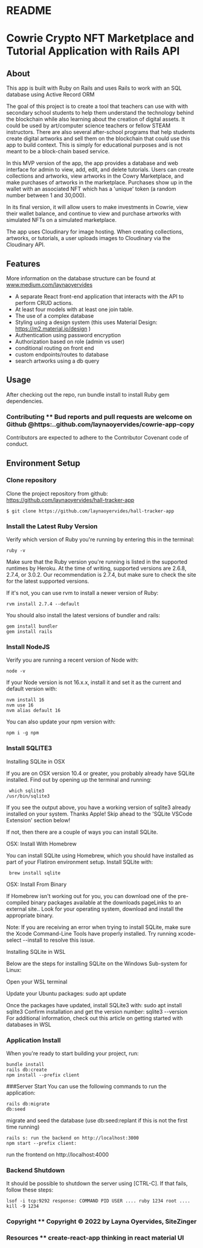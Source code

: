# README

# Cowrie Crypto NFT Marketplace and Tutorial Application with Rails API 

## About 

This app is built with Ruby on Rails and uses Rails to work with an SQL database using Active Record ORM

The goal of this project is to create a tool that teachers can use with with secondary school students to help them understand the technology behind the blockchain while also learning about the creation of digital assets. It could be used by art/computer science teachers or fellow STEAM instructors. There are also several after-school programs that help students create digital artworks and sell them on the blockchain that could use this app to build context. This is simply for educational purposes and is not meant to be a block-chain based service. 

In this MVP version of the app, the app provides a database and web interface for admin to view, add, edit, and delete tutorials. Users can create collections and artworks, view artworks in the Cowry Marketplace, and make purchases of artworks in the marketplace. Purchases show up in the wallet with an associated NFT which has a 'unique' token (a random number between 1 and 30,000).

In its final version, it will allow users to make investments in Cowrie, view their wallet balance, and continue to view and purchase artworks with simulated NFTs on a simulated marketplace.

The app uses Cloudinary for image hosting. When creating collections, artworks, or tutorials, a user uploads images to Cloudinary via the Cloudinary API. 

## Features

More information on the database structure can be found at www.medium.com/laynaoyervides

- A separate React front-end application that interacts with the API to perform CRUD actions.
- At least four models with at least one join table. 
- The use of a complex database
- Styling using a design system (this uses Material Design: https://m2.material.io/design )
- Authentication using password encryption
- Authorization based on role (admin vs user)
- conditional routing on front end
- custom endpoints/routes to database
- search artworks using a db query

## Usage 

After checking out the repo, run bundle install to install Ruby gem dependencies.

### Contributing ** Bud reports and pull requests are welcome on Github @https:..github.com/laynaoyervides/cowrie-app-copy

Contributors are expected to adhere to the Contributor Covenant code of conduct.

## Environment Setup

### Clone repository
Clone the project repository from github: https://github.com/laynaoyervides/hall-tracker-app

```console
$ git clone https://github.com/laynaoyervides/hall-tracker-app
```
### Install the Latest Ruby Version

Verify which version of Ruby you're running by entering this in the terminal:

```console
ruby -v
```
Make sure that the Ruby version you're running is listed in the supported runtimes by Heroku. At the time of writing, supported versions are 2.6.8, 2.7.4, or 3.0.2. Our recommendation is 2.7.4, but make sure to check the site for the latest supported versions.

If it's not, you can use rvm to install a newer version of Ruby:

```console
rvm install 2.7.4 --default
```
You should also install the latest versions of bundler and rails:

```console
gem install bundler
gem install rails
```
### Install NodeJS
Verify you are running a recent version of Node with:

```console
node -v
```
If your Node version is not 16.x.x, install it and set it as the current and default version with:

```console
nvm install 16
nvm use 16
nvm alias default 16
```
You can also update your npm version with:

```console
npm i -g npm
```
### Install SQLITE3 
Installing SQLite in OSX

If you are on OSX version 10.4 or greater, you probably already have SQLite installed. Find out by opening up the terminal and running:

```console
 which sqlite3
/usr/bin/sqlite3
```

If you see the output above, you have a working version of sqlite3 already installed on your system. Thanks Apple! Skip ahead to the 'SQLite VSCode Extension' section below!

If not, then there are a couple of ways you can install SQLite.

OSX: Install With Homebrew

You can install SQLite using Homebrew, which you should have installed as part of your Flatiron environment setup. Install SQLite with:
```console
 brew install sqlite
 ```
OSX: Install From Binary

If Homebrew isn't working out for you, you can download one of the pre-compiled binary packages available at the downloads pageLinks to an external site.. Look for your operating system, download and install the appropriate binary.

Note: If you are receiving an error when trying to install SQLite, make sure the Xcode Command-Line Tools have properly installed. Try running xcode-select --install to resolve this issue.

Installing SQLite in WSL

Below are the steps for installing SQLite on the Windows Sub-system for Linux:

Open your WSL terminal

Update your Ubuntu packages: sudo apt update

Once the packages have updated, install SQLite3 with: sudo apt install sqlite3
Confirm installation and get the version number: sqlite3 --version
For additional information, check out this article on getting started with databases in WSL

### Application Install
When you're ready to start building your project, run:

```console
bundle install
rails db:create
npm install --prefix client
```
###Server Start
You can use the following commands to run the application:
```console
rails db:migrate 
db:seed 
```
migrate and seed the database 
(use db:seed:replant if this is not the first time running)

```console
rails s: run the backend on http://localhost:3000
npm start --prefix client: 
```
run the frontend on http://localhost:4000

### Backend Shutdown
It should be possible to shutdown the server using [CTRL-C]. If that fails, follow these steps:

```console
lsof -i tcp:9292 response: COMMAND PID USER .... ruby 1234 root ....
kill -9 1234
```


### Copyright ** Copyright © 2022 by Layna Oyervides, SiteZinger

### Resources ** create-react-app thinking in react material UI

